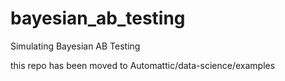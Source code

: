 # bayesian_ab_testing
Simulating Bayesian AB Testing

this repo has been moved to Automattic/data-science/examples
